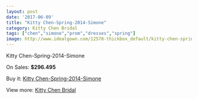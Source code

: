 ```yaml
---
layout: post
date: '2017-06-09'
title: "Kitty Chen-Spring-2014-Simone"
category: Kitty Chen Bridal
tags: ["chen","simone","prom","dresses","spring"]
image: http://www.idealgown.com/12578-thickbox_default/kitty-chen-spring-2014-simone.jpg
---
```

Kitty Chen-Spring-2014-Simone

On Sales: **$296.495**
<a href="https://www.idealgown.com/en/kitty-chen-bridal/5065-kitty-chen-spring-2014-simone.html"><amp-img layout="responsive" width="600" height="600" src="//www.idealgown.com/12578-thickbox_default/kitty-chen-spring-2014-simone.jpg" alt="Kitty Chen-Spring-2014-Simone 0" /></a>
<a href="https://www.idealgown.com/en/kitty-chen-bridal/5065-kitty-chen-spring-2014-simone.html"><amp-img layout="responsive" width="600" height="600" src="//www.idealgown.com/12579-thickbox_default/kitty-chen-spring-2014-simone.jpg" alt="Kitty Chen-Spring-2014-Simone 1" /></a>
<a href="https://www.idealgown.com/en/kitty-chen-bridal/5065-kitty-chen-spring-2014-simone.html"><amp-img layout="responsive" width="600" height="600" src="//www.idealgown.com/12577-thickbox_default/kitty-chen-spring-2014-simone.jpg" alt="Kitty Chen-Spring-2014-Simone 2" /></a>

Buy it: [Kitty Chen-Spring-2014-Simone](https://www.idealgown.com/en/kitty-chen-bridal/5065-kitty-chen-spring-2014-simone.html "Kitty Chen-Spring-2014-Simone")

View more: [Kitty Chen Bridal](https://www.idealgown.com/en/65-kitty-chen-bridal "Kitty Chen Bridal")